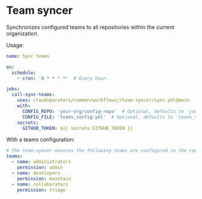 # Team syncer

Synchronizes configured teams to all repositories within the current organization.

Usage:
```yaml
name: Sync teams

on:
  schedule:
    - cron: '0 * * * *'  # Every hour.

jobs:
  call-sync-teams:
    uses: cloudoperators/common/workflows//team-syncer/sync.yml@main
    with:
      CONFIG_REPO: 'your-org/config-repo'  # Optional, defaults to 'your-org/config-repo'
      CONFIG_FILE: 'teams_config.yml'  # Optional, defaults to 'teams_config.yml'
    secrets:
      GITHUB_TOKEN: ${{ secrets.GITHUB_TOKEN }}
```

With a teams configuration:
```yaml
# The team-syncer ensures the following teams are configured in the repositories of this organization.
teams:
  - name: administrators
    permission: admin
  - name: developers
    permission: maintain
  - name: collaborators
    permission: triage
```
